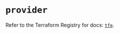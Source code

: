 # `provider`

Refer to the Terraform Registry for docs: [`tfe`](https://registry.terraform.io/providers/hashicorp/tfe/0.69.0/docs).

